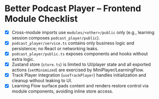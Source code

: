 # Better Podcast Player – Frontend Module Checklist

- [x] Cross-module imports use `modules/<other>/public` only (e.g., learning session composes `podcast_player/public`).
- [x] `podcast_player/service.ts` contains only business logic and persistence; no React or networking leaks.
- [x] `podcast_player/public.ts` exposes components and hooks without extra logic.
- [x] Zustand store (`store.ts`) is limited to UI/player state and all exported actions (`setMinimized`) are exercised by MiniPlayer/LearningFlow.
- [x] Track Player integration (`useTrackPlayer`) handles initialization and cleanup without leaking to UI.
- [x] Learning Flow surface pads content and renders restore control via module components, avoiding inline store access.
